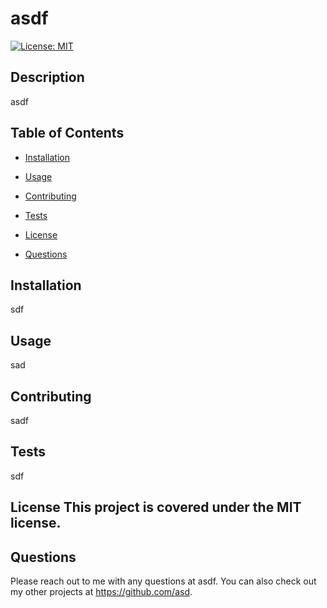 # asdf
  
  [![License: MIT](https://img.shields.io/badge/License-MIT-yellow.svg)](https://opensource.org/licenses/MIT)

  ## Description 

  asdf

  ## Table of Contents

  * [Installation](#installation)

  * [Usage](#usage)

  * [Contributing](#contributing)

  * [Tests](#tests)

  * [License](#license)

  * [Questions](#questions)
  
  ## Installation
  sdf
  ## Usage
  sad
  ## Contributing
  sadf
  ## Tests
  sdf
  
  ## License This project is covered under the MIT license. 
  
  
  ## Questions
  Please reach out to me with any questions at asdf. You can also check out my other projects at https://github.com/asd.
  

